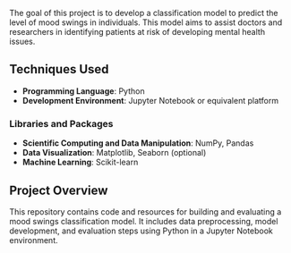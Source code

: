 The goal of this project is to develop a classification model to predict the level of mood swings in individuals. This model aims to assist doctors and researchers in identifying patients at risk of developing mental health issues.

## Techniques Used

- **Programming Language**: Python
- **Development Environment**: Jupyter Notebook or equivalent platform

### Libraries and Packages

- **Scientific Computing and Data Manipulation**: NumPy, Pandas
- **Data Visualization**: Matplotlib, Seaborn (optional)
- **Machine Learning**: Scikit-learn

## Project Overview

This repository contains code and resources for building and evaluating a mood swings classification model. It includes data preprocessing, model development, and evaluation steps using Python in a Jupyter Notebook environment.

